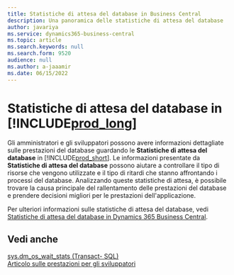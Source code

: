 ```yaml
---
title: Statistiche di attesa del database in Business Central
description: Una panoramica delle statistiche di attesa del database
author: javariya
ms.service: dynamics365-business-central
ms.topic: article
ms.search.keywords: null
ms.search.form: 9520
audience: null
ms.author: a-jaaamir
ms.date: 06/15/2022
---
```

# <a name="database-wait-statistics-in-includeprodlongincludesprodlongmd" />Statistiche di attesa del database in [!INCLUDE[prod_long](includes/prod_long.md)]

Gli amministratori e gli sviluppatori possono avere informazioni dettagliate sulle prestazioni del database guardando le **Statistiche di attesa del database** in [!INCLUDE[prod_short](includes/prod_short.md)]. Le informazioni presentate da **Statistiche di attesa del database** possono aiutare a controllare il tipo di risorse che vengono utilizzate e il tipo di ritardi che stanno affrontando i processi del database. Analizzando queste statistiche di attesa, è possibile trovare la causa principale del rallentamento delle prestazioni del database e prendere decisioni migliori per le prestazioni dell'applicazione.

Per ulteriori informazioni sulle statistiche di attesa del database, vedi [Statistiche di attesa del database in Dynamics 365 Business Central](/dynamics365/business-central/dev-itpro/administration/database-wait-statistics).

## <a name="see-also" />Vedi anche

[sys.dm_os_wait_stats (Transact- SQL)](/sql/relational-databases/system-dynamic-management-views/sys-dm-os-wait-stats-transact-sql)  
[Articolo sulle prestazioni per gli sviluppatori](/dynamics365/business-central/dev-itpro/performance/performance-developer)

